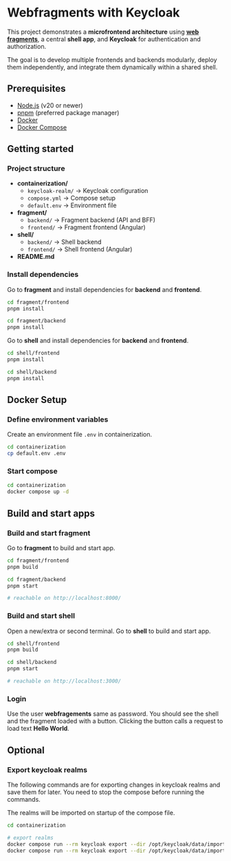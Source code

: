 # Webfragments with Keycloak

This project demonstrates a **microfrontend architecture** using **[web fragments](https://github.com/web-fragments/web-fragments)**, a central **shell app**, and **Keycloak** for authentication and authorization.

The goal is to develop multiple frontends and backends modularly, deploy them independently, and integrate them dynamically within a shared shell.

## Prerequisites

- [Node.js](https://nodejs.org/) (v20 or newer)
- [pnpm](https://pnpm.io/) (preferred package manager)
- [Docker](https://www.docker.com/)
- [Docker Compose](https://docs.docker.com/compose/)

## Getting started

### Project structure

- **containerization/**
  - `keycloak-realm/` → Keycloak configuration
  - `compose.yml` → Compose setup
  - `default.env` → Environment file
- **fragment/**
  - `backend/` → Fragment backend (API and BFF)
  - `frontend/` → Fragment frontend (Angular)
- **shell/**
  - `backend/` → Shell backend
  - `frontend/` → Shell frontend (Angular)
- **README.md**

### Install dependencies

Go to **fragment** and install dependencies for **backend** and **frontend**.

```bash
cd fragment/frontend
pnpm install

cd fragment/backend
pnpm install
```

Go to **shell** and install dependencies for **backend** and **frontend**.

```bash
cd shell/frontend
pnpm install

cd shell/backend
pnpm install
```

## Docker Setup

### Define environment variables

Create an environment file `.env` in containerization.

```bash
cd containerization
cp default.env .env
```

### Start compose

```bash
cd containerization
docker compose up -d
```

## Build and start apps

### Build and start fragment

Go to **fragment** to build and start app.

```bash
cd fragment/frontend
pnpm build

cd fragment/backend
pnpm start

# reachable on http://localhost:8000/
```

### Build and start shell

Open a new/extra or second terminal.
Go to **shell** to build and start app.

```bash
cd shell/frontend
pnpm build

cd shell/backend
pnpm start

# reachable on http://localhost:3000/
```

### Login

Use the user **webfragements** same as password.
You should see the shell and the fragment loaded with a button.
Clicking the button calls a request to load text **Hello World**.

## Optional

### Export keycloak realms

The following commands are for exporting changes in keycloak realms and save them for later.
You need to stop the compose before running the commands.

The realms will be imported on startup of the compose file.

```bash
cd containerization

# export realms
docker compose run --rm keycloak export --dir /opt/keycloak/data/import --realm dev
docker compose run --rm keycloak export --dir /opt/keycloak/data/import --realm master
```
